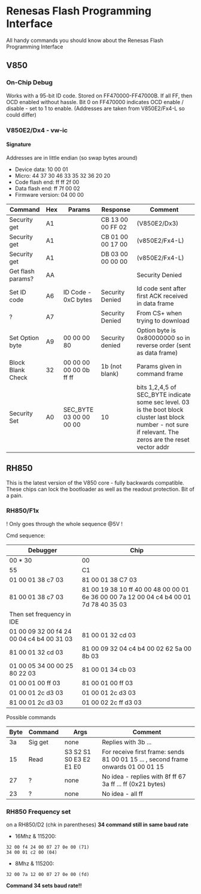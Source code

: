 # Renesas Flash Programming Interface
All handy commands you should know about the Renesas Flash Programming Interface

## V850 

### On-Chip Debug
Works with a 95-bit ID code. Stored on FF470000-FF47000B. If all FF, then OCD enabled without hassle. Bit 0 on FF470000 indicates OCD enable / disable - set to 1 to enable. (Addresses are taken from V850E2/Fx4-L so could differ)

### V850E2/Dx4 - vw-ic

#### Signature
Addresses are in little endian (so swap bytes around) 
- Device data: 10  00  01  
- Micro: 44  37  30  46  33  35  32  36  20  20  
- Code flash end: ff  ff  2f  00
- Data flash end: ff  7f  00  02  
- Firmware version: 04  00  00


| Command | Hex | Params | Response | Comment |
| ------- | --- | ------ | -------- | ------- |
| Security get | A1 | | CB 13 00 00 FF 02 | (V850E2/Dx3)|
| Security get | A1 | | CB 01 00 00 17 00 | (v850E2/Fx4-L) |
| Security get | A1 | | DB 03 00 00 00 00 | (v850E2/Fx4-L) |
| Get flash params? | AA |  | | Security Denied | |
| Set ID code | A6 | ID Code - 0xC bytes| Security Denied | Id code sent after first ACK received in data frame |
| ? | A7 | | Security Denied | From CS+ when trying to download |
| Set Option byte | A9 | 00 00 00 80 | Security denied | Option byte is 0x80000000 so in reverse order (sent as data frame) |
| Block Blank Check | 32 | 00 00 00 00 00 0b ff ff | 1b (not blank) | Params given in command frame |
| Security Set | A0 | SEC\_BYTE 03 00 00 00 00 | 10 | bits 1,2,4,5 of SEC\_BYTE indicate some sec level. 03 is the boot block cluster last block number - not sure if relevant. The zeros are the reset vector addr |

## RH850
This is the latest version of the V850 core - fully backwards compatible. These chips can lock the bootloader as well as the readout protection. Bit of a pain. 


### RH850/F1x
! Only goes through the whole sequence @5V ! 

Cmd sequence:

| Debugger | Chip |
| -------- | ---- |
| 00 * 30 | 00 |
| 55 | C1 |
| 01 00 01 38 c7 03 | 81 00 01 38 C7 03 |
| 81 00 01 38 c7 03 | 81 00 19 38 10 ff 40 00 48 00 00 01 6e 36 00 00 7a 12 00 04 c4 b4 00 01 7d 78 40 35 03 |
| Then set frequency in IDE | |
| 01 00 09 32 00 f4 24 00 04 c4 b4 00 31 03 | 81 00 01 32 cd 03 |
| 81 00 01 32 cd 03 | 81 00 09 32 04 c4 b4 00 02 62 5a 00 8b 03 |
| 01 00 05 34 00 00 25 80 22 03 | 81 00 01 34 cb 03 |
| 01 00 01 00 ff 03 | 81 00 01 00 ff 03 |
| 01 00 01 2c d3 03 | 01 00 01 2c d3 03 |
| 81 00 01 2c d3 03 | 01 00 02 2c ff d3 03 |



Possible commands

| Byte | Command | Args | Comment |
| ---- | ------- | ---- | ------- |
| 3a | Sig get | none | Replies with 3b ...|
| 15 | Read | S3 S2 S1 S0 E3 E2 E1 E0 | For receive first frame: sends 81 00 01 15 ... , second frame onwards 01 00 01 15 |
| 27 | ? | none | No idea - replies with 8f ff 67 3a ff ... ff  (0x21 bytes) |
| 23 | ? | none | No idea - all ff |


### RH850 Frequency set

on a RH850/D2 (chk in parentheses)
**34 command still in same baud rate**

-  16Mhz & 115200: 
```
32 00 f4 24 00 07 27 0e 00 (71)
34 00 01 c2 00 (04) 
```

- 8Mhz & 115200:
```
32 00 7a 12 00 07 27 0e 00 (fd)
```

**Command 34 sets baud rate!!**




